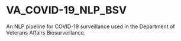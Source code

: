 # VA_COVID-19_NLP_BSV
An NLP pipeline for COVID-19 surveillance used in the Department of Veterans Affairs Biosurveillance.
